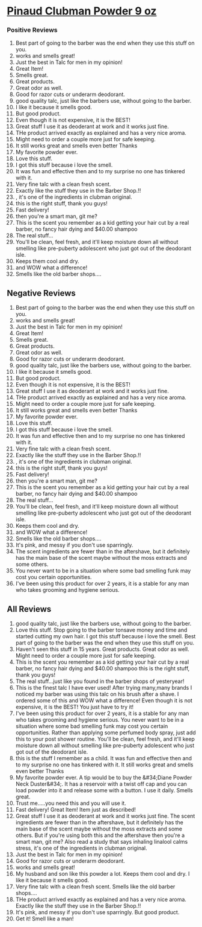 # [Pinaud Clubman Powder 9 oz](https://products.checkmycream.com/products/Pinaud-Clubman-Powder-9-oz.html)

### Positive Reviews

<ol>
      <li>Best part of going to the barber was the end when they use this stuff on you.</li>
      <li>works and smells great!</li>
      <li>Just the best in Talc for men in my opinion!</li>
      <li>Great Item!</li>
      <li>Smells great.</li>
      <li>Great products.</li>
      <li>Great odor as well.</li>
      <li>Good for razor cuts or underarm deodorant.</li>
      <li>good quality talc, just like the barbers use, without going to the barber.</li>
      <li>I like it because it smells good.</li>
      <li>But good product.</li>
      <li>Even though it is not expensive, it is the BEST!  </li>
      <li>Great stuff I use it as deoderant at work and it works just fine.</li>
      <li>THe product arrived exactly as explained and has a very nice aroma.</li>
      <li>Might need to order a couple more just for safe keeping.</li>
      <li>It still works great and smells even better Thanks</li>
      <li>My favorite powder ever.  </li>
      <li>Love this stuff.</li>
      <li>I got this stuff because i love the smell.  </li>
      <li>It was fun and effective then and to my surprise no one has tinkered with it.</li>
      <li>Very fine talc with a clean fresh scent.</li>
      <li>Exactly like the stuff they use in the Barber Shop.!!</li>
      <li>, it&#x27;s one of the ingredients in clubman original.</li>
      <li>this is the right stuff, thank you guys!</li>
      <li>Fast delivery!</li>
      <li>then you&#x27;re a smart man, git me?</li>
      <li>This is the scent you remember as a kid getting your hair cut by a real barber, no fancy hair dying and $40.00 shampoo</li>
      <li>The real stuff...</li>
      <li>You&#x27;ll be clean, feel fresh, and it&#x27;ll keep moisture down all without smelling like pre-puberty adolescent who just got out of the deodorant isle.</li>
      <li>Keeps them cool and dry.  </li>
      <li>and WOW what a difference!  </li>
      <li>Smells like the old barber shops....</li>
</ol>


<h2>Negative Reviews</h2>
<ol>
<li> Best part of going to the barber was the end when they use this stuff on you.</li>
<li> works and smells great!</li>
<li> Just the best in Talc for men in my opinion!</li>
<li> Great Item!</li>
<li> Smells great.</li>
<li> Great products.</li>
<li> Great odor as well.</li>
<li> Good for razor cuts or underarm deodorant.</li>
<li> good quality talc, just like the barbers use, without going to the barber.</li>
<li> I like it because it smells good.</li>
<li> But good product.</li>
<li> Even though it is not expensive, it is the BEST!  </li>
<li> Great stuff I use it as deoderant at work and it works just fine.</li>
<li> THe product arrived exactly as explained and has a very nice aroma.</li>
<li> Might need to order a couple more just for safe keeping.</li>
<li> It still works great and smells even better Thanks</li>
<li> My favorite powder ever.  </li>
<li> Love this stuff.</li>
<li> I got this stuff because i love the smell.  </li>
<li> It was fun and effective then and to my surprise no one has tinkered with it.</li>
<li> Very fine talc with a clean fresh scent.</li>
<li> Exactly like the stuff they use in the Barber Shop.!!</li>
<li> , it&#x27;s one of the ingredients in clubman original.</li>
<li> this is the right stuff, thank you guys!</li>
<li> Fast delivery!</li>
<li> then you&#x27;re a smart man, git me?</li>
<li> This is the scent you remember as a kid getting your hair cut by a real barber, no fancy hair dying and $40.00 shampoo</li>
<li> The real stuff...</li>
<li> You&#x27;ll be clean, feel fresh, and it&#x27;ll keep moisture down all without smelling like pre-puberty adolescent who just got out of the deodorant isle.</li>
<li> Keeps them cool and dry.  </li>
<li> and WOW what a difference!  </li>
<li> Smells like the old barber shops....</li>
<li> It&#x27;s pink, and messy if you don&#x27;t use sparringly.</li>
<li> The scent ingredients are fewer than in the aftershave, but it definitely has the main base of the scent maybe without the moss extracts and some others.</li>
<li> You never want to be in a situation where some bad smelling funk may cost you certain opportunities.</li>
<li> I&#x27;ve been using this product for over 2 years, it is a stable for any man who takes grooming and hygiene serious.</li>
</ol>

<h2>All Reviews</h2>

<ol>
    <li> good quality talc, just like the barbers use, without going to the barber.</li>
    <li> Love this stuff. Stop going to the barber tonsave money and time and started cutting my own hair. I got this stuff because i love the smell.  Best part of going to the barber was the end when they use this stuff on you.</li>
    <li> Haven&#x27;t seen this stuff in 15 years. Great products. Great odor as well. Might need to order a couple more just for safe keeping.</li>
    <li> This is the scent you remember as a kid getting your hair cut by a real barber, no fancy hair dying and $40.00 shampoo this is the right stuff, thank you guys!</li>
    <li> The real stuff...just like you found in the barber shops of yesteryear!</li>
    <li> This is the finest talc I have ever used!  After trying many,many brands I noticed my barber was using this talc on his brush after a shave.  I ordered some of this and WOW what a difference!  Even though it is not expensive, it is the BEST!  You just have to try it!</li>
    <li> I&#x27;ve been using this product for over 2 years, it is a stable for any man who takes grooming and hygiene serious. You never want to be in a situation where some bad smelling funk may cost you certain opportunities. Rather than applying some perfumed body spray, just add this to your post shower routine. You&#x27;ll be clean, feel fresh, and it&#x27;ll keep moisture down all without smelling like pre-puberty adolescent who just got out of the deodorant isle.</li>
    <li> this is the stuff I remember as a child. It was fun and effective then and to my surprise no one has tinkered with it. It still works great and smells even better Thanks</li>
    <li> My favorite powder ever.  A tip would be to buy the &amp;#34;Diane Powder Neck Duster&amp;#34;.  It has a reservoir with a twist off cap and you can load powder into it and release some with a button.  I use it daily.  Smells great.</li>
    <li> Trust me.....you need this and you will use it.</li>
    <li> Fast delivery! Great Item! Item just as described!</li>
    <li> Great stuff I use it as deoderant at work and it works just fine. The scent ingredients are fewer than in the aftershave, but it definitely has the main base of the scent maybe without the moss extracts and some others. But if you&#x27;re using both this and the aftershave then you&#x27;re a smart man, git me? Also read a study that says inhaling linalool calms stress, it&#x27;s one of the ingredients in clubman original.</li>
    <li> Just the best in Talc for men in my opinion!</li>
    <li> Good for razor cuts or underarm deodorant.</li>
    <li> works and smells great!</li>
    <li> My husband and son like this powder a  lot.  Keeps them cool and dry.  I like it because it smells good.</li>
    <li> Very fine talc with a clean fresh scent. Smells like the old barber shops....</li>
    <li> THe product arrived exactly as explained and has a very nice aroma. Exactly like the stuff they use in the Barber Shop.!!</li>
    <li> It&#x27;s pink, and messy if you don&#x27;t use sparringly. But good product.</li>
    <li> Get it! Smell like a man!</li>
</ol>




